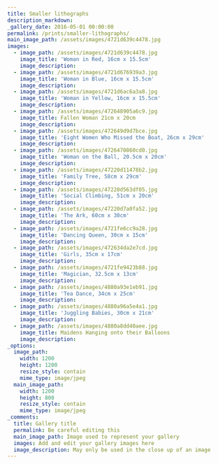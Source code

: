 ```yaml
---
title: Smaller lithographs
description_markdown:
_gallery_date: 2016-05-01 00:00:00
permalink: /prints/smaller-lithographs/
main_image_path: /assets/images/4721d639c4478.jpg
images:
  - image_path: /assets/images/4721d639c4478.jpg
    image_title: 'Woman in Red, 16cm x 15.5cm'
    image_description:
  - image_path: /assets/images/4721d676939a3.jpg
    image_title: 'Woman in Blue, 16cm x 15.5cm'
    image_description:
  - image_path: /assets/images/4721d6ac6a3a8.jpg
    image_title: 'Woman in Yellow, 16cm x 15.5cm'
    image_description:
  - image_path: /assets/images/472648905a6c9.jpg
    image_title: Fallen Woman 21cm x 20cm
    image_description:
  - image_path: /assets/images/472649d9d7bce.jpg
    image_title: 'Eight Women Who Missed the Boat, 26cm x 29cm'
    image_description:
  - image_path: /assets/images/4726470860cd0.jpg
    image_title: 'Woman on the Ball, 20.5cm x 20cm'
    image_description:
  - image_path: /assets/images/47220d11478b2.jpg
    image_title: 'Family Tree, 58cm x 29cm'
    image_description:
  - image_path: /assets/images/47220d563df05.jpg
    image_title: 'Social Climbing, 51cm x 20cm'
    image_description:
  - image_path: /assets/images/47220d7a0fa52.jpg
    image_title: 'The Ark, 60cm x 30cm'
    image_description:
  - image_path: /assets/images/4721fe6cc9a28.jpg
    image_title: 'Dancing Queen, 30cm x 15cm'
    image_description:
  - image_path: /assets/images/472634da2e7cd.jpg
    image_title: 'Girls, 35cm x 17cm'
    image_description:
  - image_path: /assets/images/4721fe9423b88.jpg
    image_title: 'Magician, 32.5cm x 13cm'
    image_description:
  - image_path: /assets/images/4880a93e1eb91.jpg
    image_title: 'Tea Dance, 34cm x 25cm'
    image_description:
  - image_path: /assets/images/4880a96a5e4a1.jpg
    image_title: 'Juggling Babies, 30cm x 21cm'
    image_description:
  - image_path: /assets/images/4880a8dd40aee.jpg
    image_title: Maidens Hanging onto their Balloons
    image_description:
_options:
  image_path:
    width: 1200
    height: 1200
    resize_style: contain
    mime_type: image/jpeg
  main_image_path:
    width: 1200
    height: 800
    resize_style: contain
    mime_type: image/jpeg
_comments:
  title: Gallery title
  permalink: Be careful editing this
  main_image_path: Image used to represent your gallery
  images: Add and edit your gallery images here
  image_description: May only be used in the close up of an image
---
```


